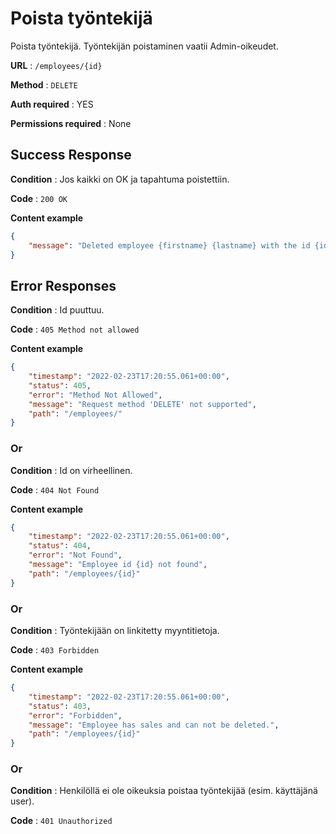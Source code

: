 # Poista työntekijä

Poista työntekijä. Työntekijän poistaminen vaatii Admin-oikeudet.

**URL** : `/employees/{id}`

**Method** : `DELETE`

**Auth required** : YES

**Permissions required** : None

## Success Response

**Condition** : Jos kaikki on OK ja tapahtuma poistettiin.

**Code** : `200 OK`

**Content example**
```json
{
    "message": "Deleted employee {firstname} {lastname} with the id {id}"
}
```

## Error Responses

**Condition** : Id puuttuu.

**Code** : `405 Method not allowed`

**Content example**
```json
{
    "timestamp": "2022-02-23T17:20:55.061+00:00",
    "status": 405,
    "error": "Method Not Allowed",    
    "message": "Request method 'DELETE' not supported",
    "path": "/employees/"
}
```

### Or

**Condition** : Id on virheellinen.

**Code** : `404 Not Found`

**Content example**
```json
{
    "timestamp": "2022-02-23T17:20:55.061+00:00",
    "status": 404,
    "error": "Not Found",    
    "message": "Employee id {id} not found",
    "path": "/employees/{id}"
}
```

### Or

**Condition** : Työntekijään on linkitetty myyntitietoja.

**Code** : `403 Forbidden`

**Content example**
```json
{
    "timestamp": "2022-02-23T17:20:55.061+00:00",
    "status": 403,
    "error": "Forbidden",    
    "message": "Employee has sales and can not be deleted.",
    "path": "/employees/{id}"
}
```

### Or

**Condition** : Henkilöllä ei ole oikeuksia poistaa työntekijää (esim. käyttäjänä user).

**Code** : `401 Unauthorized`
